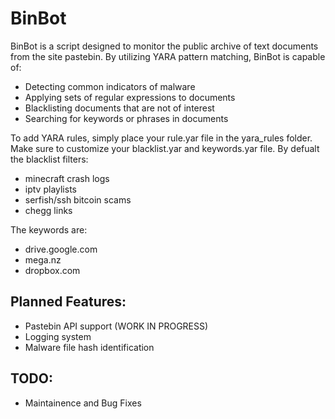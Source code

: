 # BinBot
BinBot is a script designed to monitor the public archive of text documents from the site pastebin.
By utilizing YARA pattern matching, BinBot is capable of:
* Detecting common indicators of malware
* Applying sets of regular expressions to documents
* Blacklisting documents that are not of interest
* Searching for keywords or phrases in documents

To add YARA rules, simply place your rule.yar file in the yara_rules folder.
Make sure to customize your blacklist.yar and keywords.yar file. By defualt the blacklist filters:
* minecraft crash logs
* iptv playlists
* serfish/ssh bitcoin scams
* chegg links

The keywords are:
* drive.google.com
* mega.nz
* dropbox.com

## Planned Features:

* Pastebin API support (WORK IN PROGRESS)
* Logging system
* Malware file hash identification


## TODO:
- Maintainence and Bug Fixes
